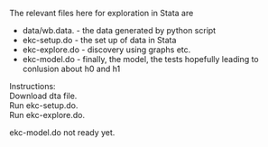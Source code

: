 The relevant files here for exploration in Stata are 

* data/wb.data. - the data generated by python script
* ekc-setup.do - the set up of data in Stata
* ekc-explore.do - discovery using graphs etc. 
* ekc-model.do - finally, the model, the tests hopefully leading to conlusion about h0 and h1


Instructions:  
Download dta file.  
Run ekc-setup.do.  
Run ekc-explore.do.   

ekc-model.do not ready yet. 
